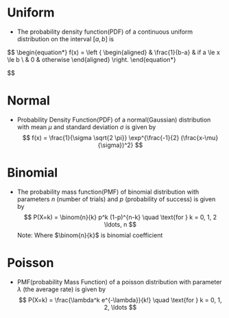 # Uniform
- The probability density function(PDF) of a continuous uniform distribution on the interval $[a, b]$ is 

$$
\begin{equation*}
f(x) = \left \{ 
    \begin{aligned}
        & \frac{1}{b-a} & if a \le x \le b \\
        & 0 & otherwise
    \end{aligned}
    \right.
\end{equation*}

$$

# Normal
- Probability Density Function(PDF) of a normal(Gaussian) distribution  with mean $\mu$ and standard deviation $\sigma$  is given by
$$
f(x) = \frac{1}{\sigma \sqrt{2 \pi}} \exp^{\frac{-1}{2} (\frac{x-\mu}{\sigma})^2}
$$

# Binomial
- The probability mass function(PMF) of binomial distribution with parameters $n$ (number of trials) and $p$ (probability of success) is given by
$$
P(X=k) = \binom{n}{k} p^k (1-p)^{n-k} \quad \text{for } k = 0, 1, 2 \ldots, n
$$
Note: 
Where $\binom{n}{k}$ is binomial coefficient

# Poisson
- PMF(probability Mass Function) of a poisson distribution with parameter $\lambda$ (the average rate) is given by
$$
P(X=k) = \frac{\lambda^k e^{-\lambda}}{k!} \quad \text{for } k = 0, 1, 2, \ldots
$$